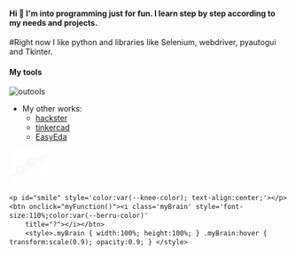 #### Hi 👋 I'm into programming just for fun. I learn step by step according to my needs and projects.

#Right now I like python and libraries like Selenium, webdriver, pyautogui and Tkinter.

#### My tools

![outools](https://user-images.githubusercontent.com/61543927/190911859-09be0095-0d46-4223-a392-8c010ecfa849.png)

- My other works:
    -  [hackster](https://www.hackster.io/BERRU)
    -  [tinkercad](https://www.tinkercad.com/dashboard)
    -  [EasyEda](https://easyeda.com/account/user)

[![Write me](https://github.com/berru-g/berru-g/blob/main/contact.png?raw=true)](mailto:g.leberruyer@gmail.com.com#gh-dark-mode-only)


<!--
    Chemin neuronnal de l'humeur, 
    dialogue entre l'esprit, le coeur et l'humeur
    Berru "insomnie" 9 20-->

    <p id="smile" style='color:var(--knee-color); text-align:center;'></p>
    <btn onclick="myFunction()"><i class='myBrain' style='font-size:110%;color:var(--berru-color)'
        title="?"></i></btn>
        <style>.myBrain { width:100%; height:100%; } .myBrain:hover { transform:scale(0.9); opacity:0.9; } </style>

<script>

    function myFunction() {
        var soul;
        var mood = new Love().getSmile();
        if (mood < 5) {
            soul = "stop crying";
        } else if (mood < 8) {
            soul = "what else is there?";
        } if (mood <= 9) {
            soul = "We are getting closer to relaxation here!";
            alert("Breathe!");
        } else {
            soul = "It is not beautiful the damn life!";
        }
        document.getElementById("smile").innerHEART = soul;
    }

</script>
